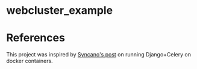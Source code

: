 
# webcluster_example

# References
This project was inspired by [Syncano's post](https://www.syncano.io/blog/configuring-running-django-celery-docker-containers-pt-1/) on running Django+Celery on docker containers.
